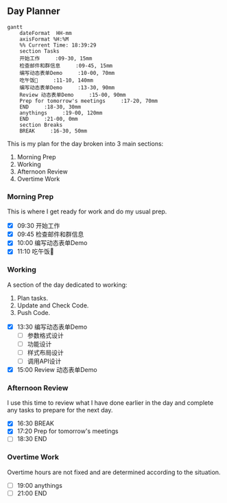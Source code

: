 ## Day Planner
```mermaid
gantt
    dateFormat  HH-mm
    axisFormat %H:%M
    %% Current Time: 18:39:29
    section Tasks
    开始工作     :09-30, 15mm
    检查邮件和群信息     :09-45, 15mm
    编写动态表单Demo     :10-00, 70mm
    吃午饭🥣     :11-10, 140mm
    编写动态表单Demo     :13-30, 90mm
    Review 动态表单Demo     :15-00, 90mm
    Prep for tomorrow's meetings     :17-20, 70mm
    END     :18-30, 30mm
    anythings     :19-00, 120mm
    END     :21-00, 0mm
    section Breaks
    BREAK     :16-30, 50mm
```

This is my plan for the day broken into 3 main sections:
1. Morning Prep
2. Working
3. Afternoon Review
4. Overtime Work

### Morning Prep

This is where I get ready for work and do my usual prep.

- [x] 09:30 开始工作
- [x] 09:45 检查邮件和群信息
- [x] 10:00 编写动态表单Demo
- [x] 11:10 吃午饭🥣

### Working

A section of the day dedicated to working:

1. Plan tasks.
2. Update and Check Code.
3. Push Code.
   
- [x] 13:30 编写动态表单Demo
  - [ ] 参数格式设计
  - [ ] 功能设计
  - [ ] 样式布局设计
  - [ ] 调用API设计
- [x] 15:00 Review 动态表单Demo

### Afternoon Review

I use this time to review what I have done earlier in the day and complete any tasks to prepare for the next day.

- [x] 16:30 BREAK
- [x] 17:20 Prep for tomorrow's meetings
- [ ] 18:30 END

### Overtime Work

Overtime hours are not fixed and are determined according to the situation.

- [ ] 19:00 anythings
- [ ] 21:00 END